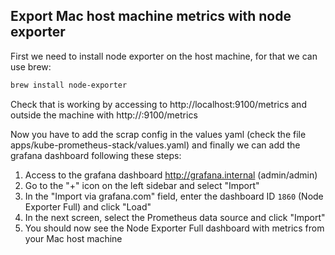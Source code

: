 ## Export Mac host machine metrics with node exporter

First we need to install node exporter on the host machine, for that we can use brew:

```bash
brew install node-exporter
```

Check that is working by accessing to http://localhost:9100/metrics and outside the machine with http://<your-machine-ip>:9100/metrics

Now you have to add the scrap config in the values yaml (check the file apps/kube-prometheus-stack/values.yaml) and finally we can add the grafana dashboard following these steps:

1. Access to the grafana dashboard http://grafana.internal (admin/admin)
2. Go to the "+" icon on the left sidebar and select "Import"
3. In the "Import via grafana.com" field, enter the dashboard ID `1860` (Node Exporter Full) and click "Load"
4. In the next screen, select the Prometheus data source and click "Import"
5. You should now see the Node Exporter Full dashboard with metrics from your Mac host machine